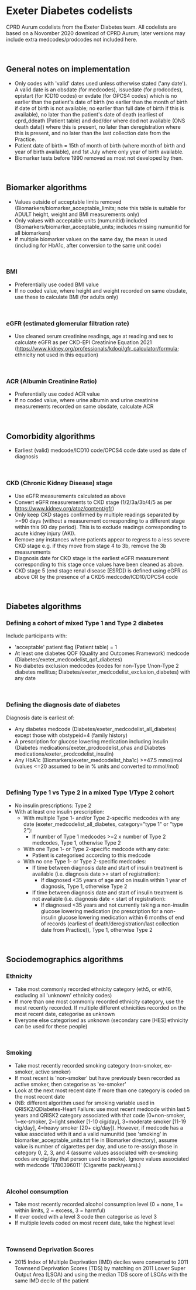 # Exeter Diabetes codelists
CPRD Aurum codelists from the Exeter Diabetes team. All codelists are based on a Novomber 2020 download of CPRD Aurum; later versions may include extra medcodes/prodcodes not included here.

&nbsp;

## General notes on implementation
* Only codes with 'valid' dates used unless otherwise stated ('any date'). A valid date is an obsdate (for medcodes), issuedate (for prodcodes), epistart (for ICD10 codes) or evdate (for OPCS4 codes) which is no earlier than the patient's date of birth (no earlier than the month of birth if date of birth is not available; no earlier than full date of birth if this is available), no later than the patient's date of death (earliest of cprd_ddeath (Patient table) and dod/dor where dod not available (ONS death data)) where this is present, no later than deregistration where this is present, and no later than the last collection date from the Practice.
* Patient date of birth = 15th of month of birth (where month of birth and year of birth available), and 1st July where only year of birth available.
* Biomarker tests before 1990 removed as most not developed by then.

&nbsp;

## Biomarker algorithms
* Values outside of acceptable limits removed (Biomarkers/biomarker_acceptable_limits; note this table is suitable for ADULT height, weight and BMI measurements only)
* Only values with acceptable units (numunitid) included (Biomarkers/biomarker_acceptable_units; includes missing numunitid for all biomarkers)
* If multiple biomarker values on the same day, the mean is used (including for HbA1c, after conversion to the same unit code)

&nbsp;

### BMI
* Preferentially use coded BMI value
* If no coded value, where height and weight recorded on same obsdate, use these to calculate BMI (for adults only)

&nbsp;

### eGFR (estimated glomerular filtration rate)
* Use cleaned serum creatinine readings, age at reading and sex to calculate eGFR as per CKD-EPI Creatinine Equation 2021 (https://www.kidney.org/professionals/kdoqi/gfr_calculator/formula; ethnicity not used in this equation)

&nbsp;

### ACR (Albumin Creatinine Ratio)
* Preferentially use coded ACR value
* If no coded value, where urine albumin and urine creatinine measurements recorded on same obsdate, calculate ACR

&nbsp;

## Comorbidity algorithms
* Earliest (valid) medcode/ICD10 code/OPCS4 code date used as date of diagnosis

&nbsp;

### CKD (Chronic Kidney Disease) stage
* Use eGFR measurements calculated as above
* Convert eGFR measurements to CKD stage (1/2/3a/3b/4/5 as per https://www.kidney.org/atoz/content/gfr)
* Only keep CKD stages confirmed by multiple readings separated by >=90 days (without a measurement corresponding to a different stage within this 90 day period). This is to exclude readings corresponding to acute kidney injury (AKI).
* Remove any instances where patients appear to regress to a less severe CKD stage e.g. if they move from stage 4 to 3b, remove the 3b measurements
* Diagnosis date for CKD stage is the earliest eGFR measurement corresponding to this stage once values have been cleaned as above.
* CKD stage 5 (end stage renal disease [ESRD]) is defined using eGFR as above OR by the presence of a CKD5 medcode/ICD10/OPCS4 code

&nbsp;

## Diabetes algorithms

### Defining a cohort of mixed Type 1 and Type 2 diabetes
Include participants with:
* 'acceptable' patient flag (Patient table) = 1
* At least one diabetes QOF (Quality and Outcomes Framework) medcode (Diabetes/exeter_medcodelist_qof_diabetes)
* No diabetes exclusion medcodes (codes for non-Type 1/non-Type 2 diabetes mellitus; Diabetes/exeter_medcodelist_exclusion_diabetes) with any date

&nbsp;

### Defining the diagnosis date of diabetes
Diagnosis date is earliest of:
* Any diabetes medcode (Diabetes/exeter_medcodelist_all_diabetes) except those with obstypeid=4 (family history)
* A prescription for glucose lowering medication including insulin (Diabetes medications/exeter_prodcodelist_ohas and Diabetes medications/exeter_prodcodelist_insulin)
* Any HbA1c (Biomarkers/exeter_medcodelist_hba1c) >=47.5 mmol/mol (values <=20 assumed to be in % units and converted to mmol/mol)


&nbsp;

### Defining Type 1 vs Type 2 in a mixed Type 1/Type 2 cohort
* No insulin prescriptions: Type 2
* With at least one insulin prescription:
  * With multiple Type 1- and/or Type 2-specific medcodes with any date (exeter_medcodelist_all_diabetes, category="type 1" or "type 2"):
    * If number of Type 1 medcodes >=2 x number of Type 2 medcodes, Type 1, otherwise Type 2
  * With one Type 1- or Type 2-specific medcode with any date:
    * Patient is categorised according to this medcode
  * With no one Type 1- or Type 2-specific medcodes:
    * If time between diagnosis date and start of insulin treatment is available (i.e. diagnosis date >= start of registration):
      * If diagnosed <35 years of age and on insulin within 1 year of diagnosis, Type 1, otherwise Type 2
    * If time between diagnosis date and start of insulin treatment is not available (i.e. diagnosis date < start of registration):
      * If diagnosed <35 years and not currently taking a non-insulin glucose lowering medication (no prescription for a non-insulin glucose lowering medication within 6 months of end of records (earliest of death/deregistration/last collection date from Practice)), Type 1, otherwise Type 2
      
&nbsp;

## Sociodemographics algorithms

### Ethnicity
* Take most commonly recorded ethnicity category (eth5, or eth16, excluding all 'unknown' ethnicity codes)
* If more than one most commonly recorded ethnicity category, use the most recently recorded. If multiple different ethnicities recorded on the most recent date, categorise as unknown
* Everyone else categorised as unknown (secondary care [HES] ethnicity can be used for these people)

&nbsp;

### Smoking
* Take most recently recorded smoking category (non-smoker, ex-smoker, active smoker)
* If most recent is 'non-smoker' but have previously been recorded as active smoker, then categorise as 'ex-smoker'
* Look at the next most recent date if more than one category is coded on the most recent date
* (NB: different algorithm used for smoking variable used in QRISK2/QDiabetes-Heart Failure: use most recent medcode within last 5 years and QRISK2 category associated with that code (0=non-smoker, 1=ex-smoker, 2=light smoker [1-10 cig/day], 3=moderate smoker [11-19 cig/day], 4=heavy smoker [20+ cig/day]). However, if medcode has a value associated with it and a valid numunitid (see 'smoking' in biomarker_acceptable_units.txt file in Biomarker directory), assume value is number of cigarettes per day, and use to re-assign those in category 0, 2, 3, and 4 (assume values associated with ex-smoking codes are cig/day that person used to smoke). Ignore values associated with medcode '1780396011' (Cigarette pack/years).)

&nbsp;

### Alcohol consumption
* Take most recently recorded alcohol consumption level (0 = none, 1 = within limits, 2 = excess, 3 = harmful)
* If ever coded with a level 3 code then categorise as level 3
* If multiple levels coded on most recent date, take the highest level

&nbsp;

### Townsend Deprivation Scores
* 2015 Index of Multiple Deprivation (IMD) deciles were converted to 2011 Townsend Deprivation Scores (TDS) by matching on 2011 Lower Super Output Area (LSOA) and using the median TDS score of LSOAs with the same IMD decile of the patient

&nbsp;

